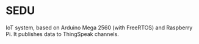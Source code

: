 # SEDU

IoT system, based on Arduino Mega 2560 (with FreeRTOS) and Raspberry Pi. It publishes data to ThingSpeak channels.  
